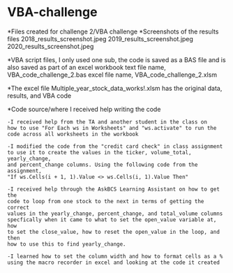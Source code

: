 # VBA-challenge
*Files created for challenge 2/VBA challenge
*Screenshots of the results files
 	2018_results_screenshot.jpeg
 	2019_results_screenshot.jpeg
 	2020_results_screenshot.jpeg

*VBA script files, I only used one sub, the code is saved as a BAS file 
and is also saved as part of an excel workbook
	text file name, VBA_code_challenge_2.bas
	excel file name, VBA_code_challenge_2.xlsm

*The excel file Multiple_year_stock_data_works!.xlsm has the original data, results, 
and VBA code

*Code source/where I received help writing the code
	
 	-I received help from the TA and another student in the class on 
	how to use "For Each ws in Worksheets" and "ws.activate" to run the 
	code across all worksheets in the workbook
	
 	-I modified the code from the "credit card check" in class assignment 
	to use it to create the values in the ticker, volume_total, yearly_change,
	and percent_change columns. Using the following code from the assignment,
	"If ws.Cells(i + 1, 1).Value <> ws.Cells(i, 1).Value Then"
	
 	-I received help through the AskBCS Learning Assistant on how to get the 
	code to loop from one stock to the next in terms of getting the correct 
	values in the yearly_change, percent_change, and total_volume columns 
	specfically when it came to what to set the open_value variable at, how 
	to set the close_value, how to reset the open_value in the loop, and then 
	how to use this to find yearly_change.
	
 	-I learned how to set the column width and how to format cells as a %
	using the macro recorder in excel and looking at the code it created
